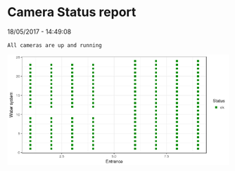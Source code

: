 Camera Status report
================
18/05/2017 - 14:49:08

    All cameras are up and running

![](camreport_files/figure-markdown_github/unnamed-chunk-2-1.png)
